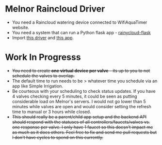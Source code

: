 # Melnor Raincloud Driver
* You need a Raincloud watering device connected to WifiAquaTimer website.
* You need a system that can run a Python flask app -
[rainycloud-flask](https://github.com/bdwilson/raincloudy-flask)
* Import [this
driver](https://raw.githubusercontent.com/bdwilson/hubitat/master/Raincloud/raincloud-valve-driver.groovy)
and [this
app](https://raw.githubusercontent.com/bdwilson/hubitat/master/Raincloud/raincloud-connect-app.groovy).


# Work In Progresss
* ~~You need to create __one virtual device per valve__ - its up to you to not schedule the valves to overlap.~~
* The default time to run needs to be > whatever time you schedule via an app like Simple Irrigation.
* Be courteous with your scheduling to check status updates. If you have 4 valves checking every 5 minutes, it could be seen as putting considerable load on Melnor's servers. I would not go lower than 5 minutes while valves are open and would consider setting the refresh time to manual or 3 hours while closed. 
* ~~This should really be a parent/child app setup and the backend API should respond with the statuses of all controllers/faucets/valves vs. one response per valve. I only have 1 faucet so this doesn't impact me as much as it does others. Feel free to fix and send me pull requests but I don't have cycles to spend on this currently.~~ 
